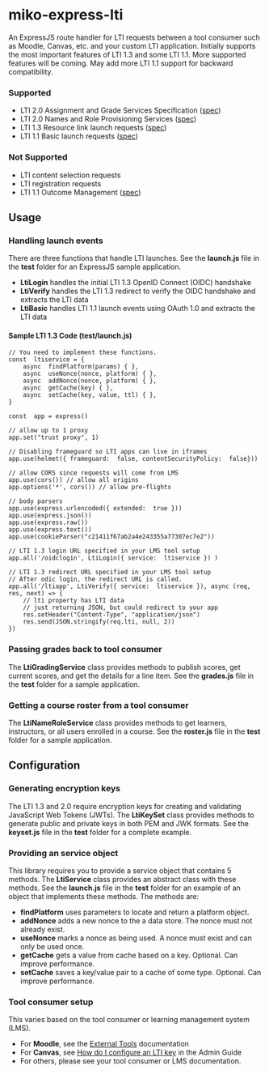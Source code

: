 # miko-express-lti

An ExpressJS route handler for LTI requests between a tool consumer such as Moodle, Canvas, etc. and your custom LTI application. Initially supports the most important features of LTI 1.3 and some LTI 1.1. More supported features will be coming. May add more LTI 1.1 support for backward compatibility.

### Supported
 - LTI 2.0 Assignment and Grade Services Specification ([spec](https://www.imsglobal.org/spec/lti-ags/v2p0))
 - LTI 2.0 Names and Role Provisioning Services ([spec](https://www.imsglobal.org/spec/lti-nrps/v2p0))
 - LTI 1.3 Resource link launch requests ([spec](http://www.imsglobal.org/spec/lti/v1p3#resource-link-launch-request-message))
 - LTI 1.1 Basic launch requests ([spec](https://www.imsglobal.org/specs/ltiv1p1p1/implementation-guide))

### Not Supported
 - LTI content selection requests
 - LTI registration requests
 - LTI 1.1 Outcome Management ([spec](https://www.imsglobal.org/specs/ltiomv1p0/specification))

## Usage

### Handling launch events

There are three functions that handle LTI launches. See the **launch.js** file in the **test** folder for an ExpressJS sample application.
 - **LtiLogin** handles the initial LTI 1.3 OpenID Connect (OIDC) handshake
 - **LtiVerify** handles the LTI 1.3 redirect to verify the OIDC handshake and extracts the LTI data
 - **LtiBasic** handles LTI 1.1 launch events using OAuth 1.0 and extracts the LTI data

#### Sample LTI 1.3 Code (test/launch.js)
  
	// You need to implement these functions. 
	const  ltiservice = {
		async  findPlatform(params) { },
		async  useNonce(nonce, platform) { },
		async  addNonce(nonce, platform) { },
		async  getCache(key) { },
		async  setCache(key, value, ttl) { },
	}
	
	const  app = express()

	// allow up to 1 proxy
	app.set("trust proxy", 1)

	// Disabling frameguard so LTI apps can live in iframes
	app.use(helmet({ frameguard:  false, contentSecurityPolicy:  false}))

	// allow CORS since requests will come from LMS
	app.use(cors()) // allow all origins
	app.options('*', cors()) // allow pre-flights

	// body parsers
	app.use(express.urlencoded({ extended:  true }))
	app.use(express.json())
	app.use(express.raw())
	app.use(express.text())
	app.use(cookieParser("c21411f67ab2a4e243355a77307ec7e2"))

	// LTI 1.3 login URL specified in your LMS tool setup
	app.all('/oidclogin', LtiLogin({ service:  ltiservice }) )

	// LTI 1.3 redirect URL specified in your LMS tool setup
	// After odic login, the redirect URL is called.
	app.all('/ltiapp', LtiVerify({ service:  ltiservice }), async (req, res, next) => {
		// lti property has LTI data
		// just returning JSON, but could redirect to your app
		res.setHeader("Content-Type", "application/json")
		res.send(JSON.stringify(req.lti, null, 2))
	})


### Passing grades back to tool consumer 

The **LtiGradingService** class provides methods to publish scores, get current scores, and get the details for a line item. See the **grades.js** file in the **test** folder for a sample application.

### Getting a course roster from a tool consumer 

The **LtiNameRoleService** class provides methods to get learners, instructors, or all users enrolled in a course. See the **roster.js** file in the **test** folder for a sample application.


## Configuration

### Generating encryption keys

The LTI 1.3 and 2.0 require encryption keys for creating and validating JavaScript Web Tokens (JWTs). The **LtiKeySet** class provides methods to generate public and private keys in both PEM and JWK formats. See the **keyset.js** file in the **test** folder for a complete example.

### Providing an service object

This library requires you to provide a service object that contains 5 methods. The **LtiService** class provides an abstract class with these methods. See the **launch.js** file in the **test** folder for an example of an object that implements these methods. The methods are:
 - **findPlatform** uses parameters to locate and return a platform object. 
 - **addNonce** adds a new nonce to the a data store. The nonce must not already exist.
 - **useNonce** marks a nonce as being used. A nonce must exist and can only be used once.
 - **getCache** gets a value from cache based on a key. Optional. Can improve performance.
 - **setCache** saves a key/value pair to a cache of some type. Optional. Can improve performance.

### Tool consumer setup 

This varies based on the tool consumer or learning management system (LMS). 
 - For **Moodle**, see the [External Tools](https://docs.moodle.org/310/en/External_tool_settings#Registering_an_LTI_1.1_tool_using_a_cartridge) documentation
 - For **Canvas**, see [How do I configure an LTI key](https://community.canvaslms.com/t5/Admin-Guide/How-do-I-configure-an-LTI-key-for-an-account/ta-p/140) in the Admin Guide
 - For others, please see your tool consumer or LMS documentation.




